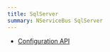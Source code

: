 ```yaml
---
title: SqlServer
summary: NServiceBus SqlServer
---
```


- [Configuration API](configuration.md)
